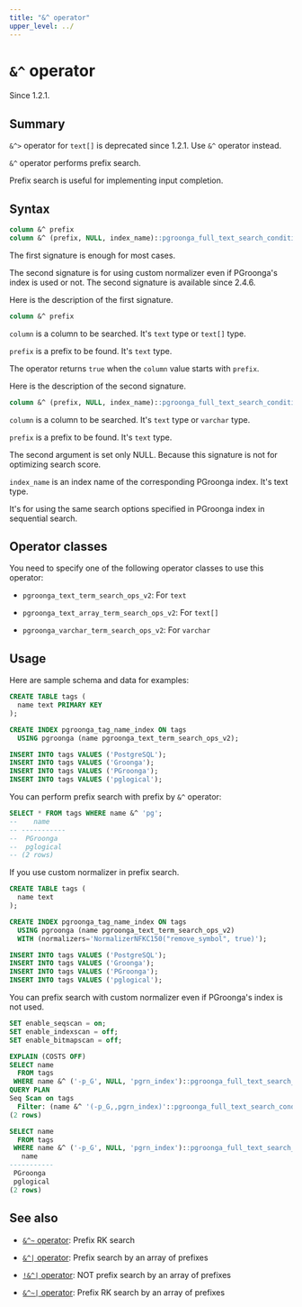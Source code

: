 ```yaml
---
title: "&^ operator"
upper_level: ../
---
```


# `&^` operator

Since 1.2.1.

## Summary

`&^>` operator for `text[]` is deprecated since 1.2.1. Use `&^` operator instead.

`&^` operator performs prefix search.

Prefix search is useful for implementing input completion.

## Syntax

```sql
column &^ prefix
column &^ (prefix, NULL, index_name)::pgroonga_full_text_search_condition
```

The first signature is enough for most cases.

The second signature is for using custom normalizer even if PGroonga's index is used or not.
The second signature is available since 2.4.6.

Here is the description of the first signature.

```sql
column &^ prefix
```

`column` is a column to be searched. It's `text` type or `text[]` type.

`prefix` is a prefix to be found. It's `text` type.

The operator returns `true` when the `column` value starts with `prefix`.

Here is the description of the second signature.

```sql
column &^ (prefix, NULL, index_name)::pgroonga_full_text_search_condition
```

`column` is a column to be searched. It's `text` type or `varchar` type.

`prefix` is a prefix to be found. It's `text` type.

The second argument is set only NULL. Because this signature is not for optimizing search score.

`index_name` is an index name of the corresponding PGroonga index. It's text type.

It's for using the same search options specified in PGroonga index in sequential search.

## Operator classes

You need to specify one of the following operator classes to use this operator:

  * `pgroonga_text_term_search_ops_v2`: For `text`

  * `pgroonga_text_array_term_search_ops_v2`: For `text[]`

  * `pgroonga_varchar_term_search_ops_v2`: For `varchar`

## Usage

Here are sample schema and data for examples:

```sql
CREATE TABLE tags (
  name text PRIMARY KEY
);

CREATE INDEX pgroonga_tag_name_index ON tags
  USING pgroonga (name pgroonga_text_term_search_ops_v2);
```

```sql
INSERT INTO tags VALUES ('PostgreSQL');
INSERT INTO tags VALUES ('Groonga');
INSERT INTO tags VALUES ('PGroonga');
INSERT INTO tags VALUES ('pglogical');
```

You can perform prefix search with prefix by `&^` operator:

```sql
SELECT * FROM tags WHERE name &^ 'pg';
--    name    
-- -----------
--  PGroonga
--  pglogical
-- (2 rows)
```

If you use custom normalizer in prefix search.

```sql
CREATE TABLE tags (
  name text
);

CREATE INDEX pgroonga_tag_name_index ON tags
  USING pgroonga (name pgroonga_text_term_search_ops_v2)
  WITH (normalizers='NormalizerNFKC150("remove_symbol", true)');
```

```sql
INSERT INTO tags VALUES ('PostgreSQL');
INSERT INTO tags VALUES ('Groonga');
INSERT INTO tags VALUES ('PGroonga');
INSERT INTO tags VALUES ('pglogical');
```

You can prefix search with custom normalizer even if PGroonga's index is not used.

```sql
SET enable_seqscan = on;
SET enable_indexscan = off;
SET enable_bitmapscan = off;

EXPLAIN (COSTS OFF)
SELECT name
  FROM tags
 WHERE name &^ ('-p_G', NULL, 'pgrn_index')::pgroonga_full_text_search_condition;
QUERY PLAN
Seq Scan on tags
  Filter: (name &^ '(-p_G,,pgrn_index)'::pgroonga_full_text_search_condition)
(2 rows)

SELECT name
  FROM tags
 WHERE name &^ ('-p_G', NULL, 'pgrn_index')::pgroonga_full_text_search_condition;
   name    
-----------
 PGroonga
 pglogical
(2 rows)
```

## See also

  * [`&^~` operator][prefix-rk-search-v2]: Prefix RK search

  * [`&^|` operator][prefix-search-in-v2]: Prefix search by an array of prefixes

  * [`!&^|` operator][not-prefix-search-in-v2]: NOT prefix search by an array of prefixes

  * [`&^~|` operator][prefix-rk-search-in-v2]: Prefix RK search by an array of prefixes

[prefix-rk-search-v2]:prefix-rk-search-v2.html

[prefix-search-in-v2]:prefix-search-in-v2.html

[not-prefix-search-in-v2]:not-prefix-search-in-v2.html

[prefix-rk-search-in-v2]:prefix-rk-search-in-v2.html
